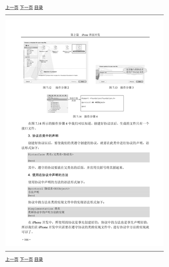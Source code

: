 [上一页](177.md) [下一页](179.md) [目录](../README.md)

***

![178](../images/178.png)

***

[上一页](177.md) [下一页](179.md) [目录](../README.md)